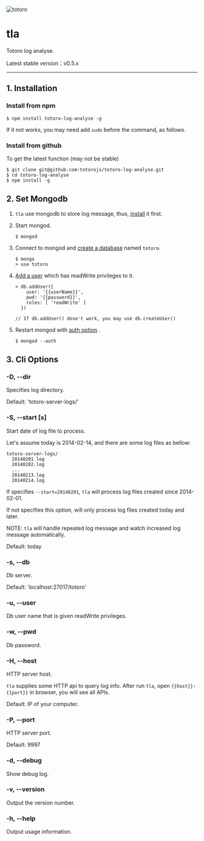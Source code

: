 ![totoro](https://f.cloud.github.com/assets/340282/891339/657d9018-fa54-11e2-9760-6955388fd8fc.jpg)

# tla

Totoro log analyse.

Latest stable version：v0.5.x

---

## 1. Installation

### Install from npm

```
$ npm install totoro-log-analyse -g
```

If it not works, you may need add `sudo` before the command, as follows.

### Install from github

To get the latest function (may not be stable)

```
$ git clone git@github.com:totorojs/totoro-log-analyse.git
$ cd totoro-log-analyse
$ npm install -g
```

## 2. Set Mongodb

1. `tla` use mongodb to store log message, thus, [install](http://docs.mongodb.org/manual/installation/) it first.

2. Start mongod.

    ```
    $ mongod
    ```

3. Connect to mongod and [create a database](http://docs.mongodb.org/manual/tutorial/getting-started/#connect-to-a-mongod) named `totoro`.

    ```
    $ mongo
    > use totoro
    ```

4. [Add a user](http://docs.mongodb.org/manual/tutorial/add-user-to-database/#create-the-new-user) which has readWrite privileges to it.

    ```
    > db.addUser({
        user: '{{userName}}',
        pwd: '{{password}}',
        roles: [ 'readWrite' ]
      })
      
    // If db.addUser() dose't work, you may use db.createUser()
    ```

5. Restart mongod with [auth option](http://docs.mongodb.org/manual/reference/configuration-options/#auth) .
  
    ```
    $ mongod --auth
    ```

## 3. Cli Options

### -D, --dir

Specifies log directory.

Default: 'totoro-server-logs/'

### -S, --start [s]

Start date of log file to process.

Let's assume today is 2014-02-14, and there are some log files as bellow:

```
totoro-server-logs/
  20140201.log
  20140202.log
  ...
  20140213.log
  20140214.log
```

If specifies `--start=20140201`, `tla` will process log files created since 2014-02-01.

If not specifies this option, will only process log files created today and later.

NOTE: `tla` will handle repeated log message and watch increased log message automatically.

Default: today

### -s, --db

Db server.

Default: 'localhost:27017/totoro'

### -u, --user

Db user name that is given readWrite privileges.

### -w, --pwd

Db password.

### -H, --host

HTTP server host.

`tla` supplies some HTTP api to query log info. After run `tla`, open `{{host}}:{{port}}` in browser, you will see all APIs.

Default: IP of your computer.

### -P, --port

HTTP server port.

Default: 9997

### -d, --debug

Show debug log.

### -v, --version

Output the version number.

### -h, --help

Output usage information.
